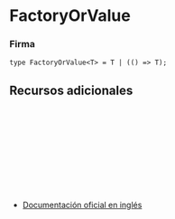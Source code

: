 # FactoryOrValue

### Firma

`type FactoryOrValue<T> = T | (() => T);`

## Recursos adicionales

<a target="_blank" href="https://github.com/ReactiveX/rxjs/blob/6.5.5/src/internal/types.ts#L9-L10">
<svg>
  <use xlink:href="/assets/icons/source.svg#source-code"></use>
</svg>
</a>
</div>

- <a target="_blank" href="https://rxjs.dev/api/index/type-alias/FactoryOrValue">Documentación oficial en inglés</a>
